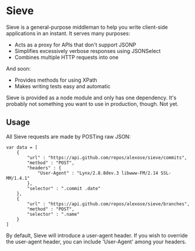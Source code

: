 Sieve
=====

Sieve is a general-purpose middleman to help you write client-side applications in an instant.  It serves many purposes:

* Acts as a proxy for APIs that don't support JSONP
* Simplifies excessively verbose responses using JSONSelect 
* Combines multiple HTTP requests into one

And soon:

* Provides methods for using XPath
* Makes writing tests easy and automatic

Sieve is provided as a node module and only has one dependency.  It's probably not something you want to use in production, though.  Not yet.

Usage
-----

All Sieve requests are made by POSTing raw JSON:

	var data = [
		{
			"url" : "https://api.github.com/repos/alexose/sieve/commits",
			"method" : "POST",
			"headers" : {
				"User-Agent" : "Lynx/2.8.8dev.3 libwww-FM/2.14 SSL-MM/1.4.1"
			},
			"selector" : ".commit .date"
		},
		{
			"url" : "https://api.github.com/repos/alexose/sieve/branches",
			"method" : "POST",
			"selector" : ".name"
		}
	]

By default, Sieve will introduce a user-agent header.  If you wish to override the user-agent header, you can include 'User-Agent' among your headers.
